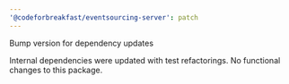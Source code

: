 ```yaml
---
'@codeforbreakfast/eventsourcing-server': patch
---
```


Bump version for dependency updates

Internal dependencies were updated with test refactorings. No functional changes to this package.
